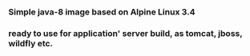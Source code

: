 ### Simple java-8 image based on Alpine Linux 3.4
### ready to use for application' server build, as tomcat, jboss, wildfly etc.
